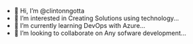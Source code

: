 - 👋 Hi, I’m @clintonngotta
- 👀 I’m interested in Creating Solutions using technology...
- 🌱 I’m currently learning DevOps with Azure...
- 💞️ I’m looking to collaborate on Any sofware development...
<!--- 📫 How to reach me clintonngotta@gmail.com...

<!---
clintonngotta/clintonngotta is a ✨ special ✨ repository because its `README.md` (this file) appears on your GitHub profile.
You can click the Preview link to take a look at your changes.
--->
